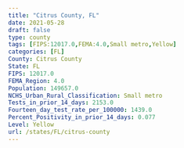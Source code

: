 ```yaml
---
title: "Citrus County, FL"
date: 2021-05-28
draft: false
type: county
tags: [FIPS:12017.0,FEMA:4.0,Small metro,Yellow]
categories: [FL]
County: Citrus County
State: FL
FIPS: 12017.0
FEMA_Region: 4.0
Population: 149657.0
NCHS_Urban_Rural_Classification: Small metro
Tests_in_prior_14_days: 2153.0
Fourteen_day_test_rate_per_100000: 1439.0
Percent_Positivity_in_prior_14_days: 0.077
Level: Yellow
url: /states/FL/citrus-county
---
```



